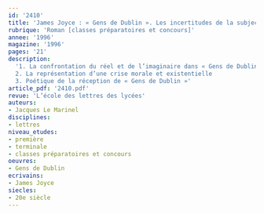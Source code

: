 ```yaml
---
id: '2410'
title: 'James Joyce : « Gens de Dublin ». Les incertitudes de la subjectivité '
rubrique: 'Roman [classes préparatoires et concours]'
annee: '1996'
magazine: '1996'
pages: '21'
description: 
  '1. La confrontation du réel et de l’imaginaire dans « Gens de Dublin », de James Joyce
  2. La représentation d’une crise morale et existentielle
  3. Poétique de la réception de « Gens de Dublin »'
article_pdf: '2410.pdf'
revue: 'L’école des lettres des lycées'
auteurs:
- Jacques Le Marinel
disciplines:
- lettres
niveau_etudes:
- première
- terminale
- classes préparatoires et concours
oeuvres:
- Gens de Dublin
ecrivains:
- James Joyce
siecles:
- 20e siècle
---
```

